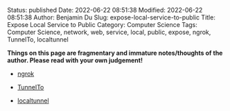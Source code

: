 Status: published
Date: 2022-06-22 08:51:38
Modified: 2022-06-22 08:51:38
Author: Benjamin Du
Slug: expose-local-service-to-public
Title: Expose Local Service to Public
Category: Computer Science
Tags: Computer Science, network, web, service, local, public, expose, ngrok, TunnelTo, localtunnel 

**Things on this page are fragmentary and immature notes/thoughts of the author. Please read with your own judgement!**


- [ngrok](https://www.legendu.net/misc/blog/expose-local-services-to-public-using-ngrok/)

- [TunnelTo](https://tunnelto.dev/)

- [localtunnel](https://github.com/localtunnel/localtunnel)
